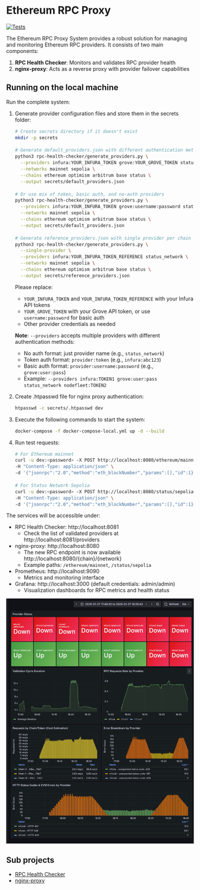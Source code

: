 # Ethereum RPC Proxy 

[![Tests](https://github.com/status-im/eth-rpc-proxy/actions/workflows/test.yml/badge.svg)](https://github.com/status-im/eth-rpc-proxy/actions/workflows/test.yml)

The Ethereum RPC Proxy System provides a robust solution for managing and monitoring Ethereum RPC providers. It consists of two main components:
1. **RPC Health Checker**: Monitors and validates RPC provider health
2. **nginx-proxy**: Acts as a reverse proxy with provider failover capabilities

## Running on the local machine

Run the complete system:

1. Generate provider configuration files and store them in the secrets folder:
   ```bash
   # Create secrets directory if it doesn't exist
   mkdir -p secrets
   
   # Generate default_providers.json with different authentication methods
   python3 rpc-health-checker/generate_providers.py \
     --providers infura:YOUR_INFURA_TOKEN grove:YOUR_GROVE_TOKEN status_network \
     --networks mainnet sepolia \
     --chains ethereum optimism arbitrum base status \
     --output secrets/default_providers.json
   
   # Or use mix of token, basic auth, and no-auth providers
   python3 rpc-health-checker/generate_providers.py \
     --providers infura:YOUR_INFURA_TOKEN grove:username:password status_network \
     --networks mainnet sepolia \
     --chains ethereum optimism arbitrum base status \
     --output secrets/default_providers.json
     
   # Generate reference_providers.json with single provider per chain
   python3 rpc-health-checker/generate_providers.py \
     --single-provider \
     --providers infura:YOUR_INFURA_TOKEN_REFERENCE status_network \
     --networks mainnet sepolia \
     --chains ethereum optimism arbitrum base status \
     --output secrets/reference_providers.json
    ``` 
   Please replace:
   - `YOUR_INFURA_TOKEN` and `YOUR_INFURA_TOKEN_REFERENCE` with your Infura API tokens
   - `YOUR_GROVE_TOKEN` with your Grove API token, or use `username:password` for basic auth
   - Other provider credentials as needed

   **Note**: `--providers` accepts multiple providers with different authentication methods:
   - No auth format: just provider name (e.g., `status_network`)
   - Token auth format: `provider:token` (e.g., `infura:abc123`)
   - Basic auth format: `provider:username:password` (e.g., `grove:user:pass`)
   - Example: `--providers infura:TOKEN1 grove:user:pass status_network nodefleet:TOKEN2`

2. Create .htpasswd file for nginx proxy authentication:
   ```bash
   htpasswd -c secrets/.htpasswd dev
   ```
3. Execute the following commands to start the system:
    ```bash
    docker-compose -f docker-compose-local.yml up -d --build
    ```
4. Run test requests:
    ```bash
    # For Ethereum mainnet
    curl -u dev:<password> -X POST http://localhost:8080/ethereum/mainnet \
    -H "Content-Type: application/json" \
    -d '{"jsonrpc":"2.0","method":"eth_blockNumber","params":[],"id":1}'

    # For Status Network Sepolia
    curl -u dev:<password> -X POST http://localhost:8080/status/sepolia \
    -H "Content-Type: application/json" \
    -d '{"jsonrpc":"2.0","method":"eth_blockNumber","params":[],"id":1}'
    ```
The services will be accessible under:
- RPC Health Checker: http://localhost:8081
  - Check the list of validated providers at http://localhost:8081/providers
- nginx-proxy: http://localhost:8080
  - The new RPC endpoint is now available http://localhost:8080/{chain}/{network}
  - Example paths: `/ethereum/mainnet`, `/status/sepolia`
- Prometheus: http://localhost:9090
  - Metrics and monitoring interface
- Grafana: http://localhost:3000 (default credentials: admin/admin)
  - Visualization dashboards for RPC metrics and health status

![grafana.png](grafana.png)

## Sub projects

- [RPC Health Checker](rpc-health-checker/README.md)
- [nginx-proxy](nginx-proxy/README.md)
